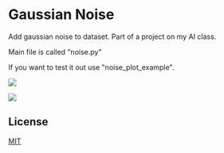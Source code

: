 # Gaussian Noise

Add gaussian noise to dataset. Part of a project on my AI class.

Main file is called "noise.py"

If you want to test it out use "noise_plot_example".

![](https://i.imgur.com/cAmCO3o.png)

![](https://i.imgur.com/qG6SR2F.png)



## License

[MIT](https://choosealicense.com/licenses/mit/)